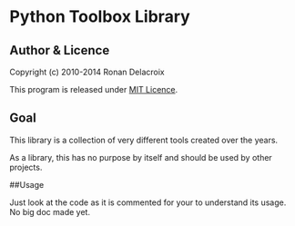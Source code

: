 Python Toolbox Library
======================
 
## Author & Licence

Copyright (c) 2010-2014 Ronan Delacroix

This program is released under [MIT Licence](LICENCE.txt).

## Goal

This library is a collection of very different tools created over the years.

As a library, this has no purpose by itself and should be used by other projects.

##Usage

Just look at the code as it is commented for your to understand its usage.
No big doc made yet.
 
